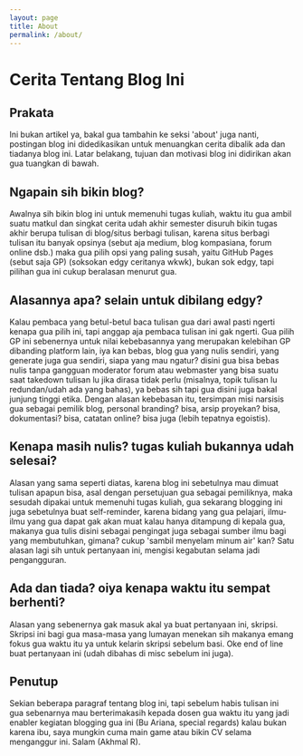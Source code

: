 ```yaml
---
layout: page
title: About
permalink: /about/
---
```


# Cerita Tentang Blog Ini

## Prakata

Ini bukan artikel ya, bakal gua tambahin ke seksi 'about' juga nanti, postingan blog ini didedikasikan untuk menuangkan cerita dibalik ada dan tiadanya blog ini. Latar belakang, tujuan dan motivasi blog ini didirikan akan gua tuangkan di bawah.

## Ngapain sih bikin blog?

Awalnya sih bikin blog ini untuk memenuhi tugas kuliah, waktu itu gua ambil suatu matkul dan singkat cerita udah akhir semester disuruh bikin tugas akhir berupa tulisan di blog/situs berbagi tulisan, karena situs berbagi tulisan itu banyak opsinya (sebut aja medium, blog kompasiana, forum online dsb.) maka gua pilih opsi yang paling susah, yaitu GitHub Pages (sebut saja GP) (soksokan edgy ceritanya wkwk), bukan sok edgy, tapi pilihan gua ini cukup beralasan menurut gua.

## Alasannya apa? selain untuk dibilang edgy?

Kalau pembaca yang betul-betul baca tulisan gua dari awal pasti ngerti kenapa gua pilih ini, tapi anggap aja pembaca tulisan ini gak ngerti. Gua pilih GP ini sebenernya untuk nilai kebebasannya yang merupakan kelebihan GP dibanding platform lain, iya kan bebas, blog gua yang nulis sendiri, yang generate juga gua sendiri, siapa yang mau ngatur? disini gua bisa bebas nulis tanpa gangguan moderator forum atau webmaster yang bisa suatu saat takedown tulisan lu jika dirasa tidak perlu (misalnya, topik tulisan lu redundan/udah ada yang bahas), ya bebas sih tapi gua disini juga bakal junjung tinggi etika. Dengan alasan kebebasan itu, tersimpan misi narsisis gua sebagai pemilik blog, personal branding? bisa, arsip proyekan? bisa, dokumentasi? bisa, catatan online? bisa juga (lebih tepatnya egoistis).

## Kenapa masih nulis? tugas kuliah bukannya udah selesai?

Alasan yang sama seperti diatas, karena blog ini sebetulnya mau dimuat tulisan apapun bisa, asal dengan persetujuan gua sebagai pemiliknya, maka sesudah dipakai untuk memenuhi tugas kuliah, gua sekarang blogging ini juga sebetulnya buat self-reminder, karena bidang yang gua pelajari, ilmu-ilmu yang gua dapat gak akan muat kalau hanya ditampung di kepala gua, makanya gua tulis disini sebagai pengingat juga sebagai sumber ilmu bagi yang membutuhkan, gimana? cukup 'sambil menyelam minum air' kan? Satu alasan lagi sih untuk pertanyaan ini, mengisi kegabutan selama jadi pengangguran.

## Ada dan tiada? oiya kenapa waktu itu sempat berhenti?

Alasan yang sebenernya gak masuk akal ya buat pertanyaan ini, skripsi. Skripsi ini bagi gua masa-masa yang lumayan menekan sih makanya emang fokus gua waktu itu ya untuk kelarin skripsi sebelum basi. Oke end of line buat pertanyaan ini (udah dibahas di misc sebelum ini juga).

## Penutup

Sekian beberapa paragraf tentang blog ini, tapi sebelum habis tulisan ini gua sebenarnya mau berterimakasih kepada dosen gua waktu itu yang jadi enabler kegiatan blogging gua ini (Bu Ariana, special regards) kalau bukan karena ibu, saya mungkin cuma main game atau bikin CV selama menganggur ini. Salam (Akhmal R).

